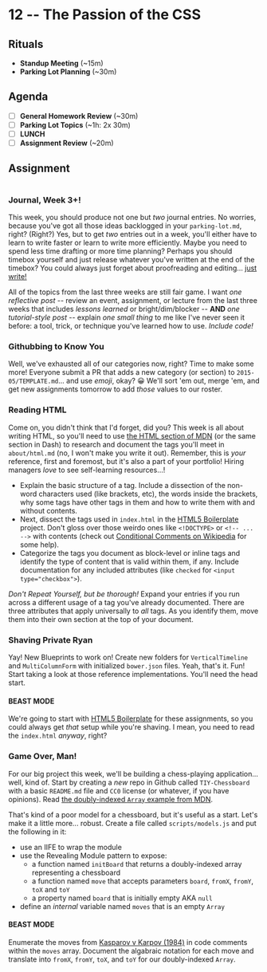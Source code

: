# 12 -- The Passion of the CSS

## Rituals

* **Standup Meeting** (~15m)
* **Parking Lot Planning** (~30m)

## Agenda

* [ ] **General Homework Review** (~30m)
* [ ] **Parking Lot Topics** (~1h: 2x 30m)
* [ ] **LUNCH**
* [ ] **Assignment Review** (~20m)

## Assignment

```markdown
```

### Journal, Week 3+!

This week, you should produce not one but _two_ journal entries. No worries, because you've got all those ideas backlogged in your `parking-lot.md`, right? (Right?) Yes, but to get _two_ entries out in a week, you'll either have to learn to write faster or learn to write more efficiently. Maybe you need to spend less time drafting or more time planning? Perhaps you should timebox yourself and just release whatever you've written at the end of the timebox? You could always just forget about proofreading and editing... [just write!](http://john.do/today/)

All of the topics from the last three weeks are still fair game. I want _one reflective post_ -- review an event, assignment, or lecture from the last three weeks that includes _lessons learned_ or bright/dim/blocker -- **AND** _one tutorial-style post_ -- explain _one small thing_ to me like I've never seen it before: a tool, trick, or technique you've learned how to use. _Include code!_

### Githubbing to Know You

Well, we've exhausted all of our categories now, right? Time to make some more! Everyone submit a PR that adds a new category (or section) to `2015-05/TEMPLATE.md`... and use _emoji_, okay? :grinning: We'll sort 'em out, merge 'em, and get new assignments tomorrow to add _those_ values to our roster.

### Reading HTML

Come on, you didn't think that I'd forget, did you? This week is all about writing HTML, so you'll need to use [the HTML section of MDN](https://developer.mozilla.org/en-US/docs/Web/HTML) (or the same section in Dash) to research and document the tags you'll meet in `about/html.md` (no, I won't make you write it out). Remember, this is _your_ reference, first and foremost, but it's also a part of your portfolio! Hiring managers _love_ to see self-learning resources...!

* Explain the basic structure of a tag. Include a dissection of the non-word characters used (like brackets, etc), the words inside the brackets, why some tags have other tags in them and how to write them with and without contents.
* Next, dissect the tags used in `index.html` in the [HTML5 Boilerplate](http://html5boilerplate.com) project. Don't gloss over those weirdo ones like `<!DOCTYPE>` or `<!-- ... -->` with contents (check out [Conditional Comments on Wikipedia](http://en.m.wikipedia.org/wiki/Conditional_comment) for some help).
* Categorize the tags you document as block-level or inline tags and identify the type of content that is valid within them, if any. Include documentation for any included attributes (like `checked` for `<input type="checkbox">`).

_Don't Repeat Yourself, but be thorough!_ Expand your entries if you run across a different usage of a tag you've already documented. There are three attributes that apply universally to _all_ tags. As you identify them, move them into their own section at the top of your document.

### Shaving Private Ryan

Yay! New Blueprints to work on! Create new folders for `VerticalTimeline` and `MultiColumnForm` with initialized `bower.json` files. Yeah, that's it. Fun! Start taking a look at those reference implementations. You'll need the head start.

#### BEAST MODE

We're going to start with [HTML5 Boilerplate](http://html5boilerplate.com) for these assignments, so you could always get _that_ setup while you're shaving. I mean, you need to read the `index.html` _anyway_, right?

### Game Over, Man!

For our big project this week, we'll be building a chess-playing application... well, kind of. Start by creating a _new_ repo in Github called `TIY-Chessboard` with a basic `README.md` file and `CC0` license (or whatever, if you have opinions). Read [the doubly-indexed `Array` example from MDN](https://developer.mozilla.org/en-US/docs/Web/JavaScript/Reference/Global_Objects/Array#Creating_a_two-dimensional_array).

That's kind of a poor model for a chessboard, but it's useful as a start. Let's make it a little more... robust. Create a file called `scripts/models.js` and put the following in it:

* use an IIFE to wrap the module
* use the Revealing Module pattern to expose:
  * a function named `initBoard` that returns a doubly-indexed array representing a chessboard
  * a function named `move` that accepts parameters `board`, `fromX`, `fromY`, `toX` and `toY`
  * a property named `board` that is initially empty AKA `null`
* define an _internal_ variable named `moves` that is an empty `Array`

#### BEAST MODE

Enumerate the moves from [Kasparov v Karpov (1984)](http://www.chess.com/games/view?id=353900) in code comments within the `moves` array. Document the algabraic notation for each move and translate into `fromX`, `fromY`, `toX`, and `toY` for our doubly-indexed `Array`.
